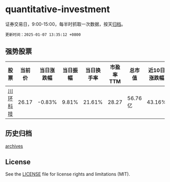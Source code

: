 # quantitative-investment

证券交易日，9:00-15:00，每半时抓取一次数据，按天[归档](archives)。

`更新时间：2025-01-07 13:35:12 +0800`

## 强势股票

|股票|当前价|当日涨跌幅|当日振幅|当日换手率|市盈率TTM|总市值|近10日涨跌幅|
|----|----|----|----|----|----|----|----|
|[川环科技](https://xueqiu.com/S/SZ300547)|26.17|-0.83%|9.81%|21.61%|28.27|56.76亿|43.16%|

## 历史归档

[archives](archives)

## License

See the [LICENSE](LICENSE) file for license rights and limitations (MIT).